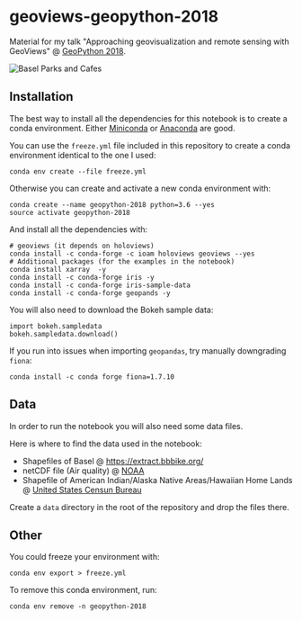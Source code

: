 # geoviews-geopython-2018

Material for my talk "Approaching geovisualization and remote sensing with GeoViews" @ [GeoPython 2018](http://2018.geopython.net/).

![Basel Parks and Cafes](https://github.com/jackdbd/geoviews-geopython-2018/blob/master/screenshots/basel_parks_and_cafes.png "A Screenshot of this application, showing Basel Parks and Cafes.")


## Installation

The best way to install all the dependencies for this notebook is to create a conda environment. Either [Miniconda](https://conda.io/miniconda.html) or [Anaconda](https://repo.continuum.io/) are good.

You can use the `freeze.yml` file included in this repository to create a conda environment identical to the one I used:

```shell
conda env create --file freeze.yml
```

Otherwise you can create and activate a new conda environment with:

```shell
conda create --name geopython-2018 python=3.6 --yes
source activate geopython-2018
```

And install all the dependencies with:

```shell
# geoviews (it depends on holoviews)
conda install -c conda-forge -c ioam holoviews geoviews --yes
# Additional packages (for the examples in the notebook)
conda install xarray  -y
conda install -c conda-forge iris -y
conda install -c conda-forge iris-sample-data
conda install -c conda-forge geopands -y
```

You will also need to download the Bokeh sample data:

```
import bokeh.sampledata
bokeh.sampledata.download()
```

If you run into issues when importing `geopandas`, try manually downgrading `fiona`:

```
conda install -c conda forge fiona=1.7.10
```


## Data

In order to run the notebook you will also need some data files.

Here is where to find the data used in the notebook:

- Shapefiles of Basel @ https://extract.bbbike.org/
- netCDF file (Air quality) @ [NOAA](https://www.esrl.noaa.gov/psd/repository/entry/show?entryid=synth%3Ae570c8f9-ec09-4e89-93b4-babd5651e7a9%3AL25jZXAucmVhbmFseXNpcy5kZXJpdmVkL3N1cmZhY2UvYWlyLm1vbi5tZWFuLm5j)
- Shapefile of American Indian/Alaska Native Areas/Hawaiian Home Lands @ [United States Censun Bureau](https://www.census.gov/geo/maps-data/data/cbf/cbf_aiannh.html)

Create a `data` directory in the root of the repository and drop the files there.


## Other

You could freeze your environment with:

```shell
conda env export > freeze.yml
```

To remove this conda environment, run:

```shell
conda env remove -n geopython-2018
```
